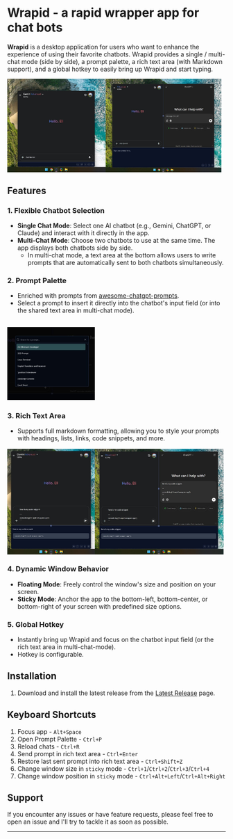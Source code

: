 # Wrapid - a rapid wrapper app for chat bots

**Wrapid** is a desktop application for users who want to enhance the experience of using their favorite chatbots.
Wrapid provides a single / multi-chat mode (side by side), a prompt palette, a rich text area (with Markdown support), and a global hotkey to easily bring up Wrapid and start typing.

<div style="display: flex">
    <img src="resources/single-chat-mode.jpg" width="45%" style="height: auto; object-fit: contain;" alt="Single Chat Mode">
    <img src="resources/multi-chat-mode.jpg" width="53%" style="height: auto; object-fit: contain;" alt="Multi Chat Mode">
</div>


## Features

### 1. Flexible Chatbot Selection
- **Single Chat Mode**: Select one AI chatbot (e.g., Gemini, ChatGPT, or Claude) and interact with it directly in the app.
- **Multi-Chat Mode**: Choose two chatbots to use at the same time. The app displays both chatbots side by side.
  - In multi-chat mode, a text area at the bottom allows users to write prompts that are automatically sent to both chatbots simultaneously.

### 2. Prompt Palette
- Enriched with prompts from [awesome-chatgpt-prompts](https://github.com/f/awesome-chatgpt-prompts).
- Select a prompt to insert it directly into the chatbot's input field (or into the shared text area in multi-chat mode).

<img src="resources/prompt-palette.jpg" width="40%" style="margin-top: 1rem; height: auto; object-fit: contain;" alt="Prompt Palette">

### 3. Rich Text Area
- Supports full markdown formatting, allowing you to style your prompts with headings, lists, links, code snippets, and more.

<div style="display: flex; margin-top: 1rem;">
    <img src="resources/rich-text-area-single-chat-mode.jpg" width="40%" style="height: auto; object-fit: contain;" alt="Rich Text Area in Multi Chat Mode">
    <img src="resources/rich-text-area-multi-chat-mode.jpg" width="59%" style="height: auto; object-fit: contain;" alt="Rich Text Area in Single Chat Mode">
</div>

### 4. Dynamic Window Behavior
- **Floating Mode**: Freely control the window's size and position on your screen.
- **Sticky Mode**: Anchor the app to the bottom-left, bottom-center, or bottom-right of your screen with predefined size options.

### 5. Global Hotkey
- Instantly bring up Wrapid and focus on the chatbot input field (or the rich text area in multi-chat-mode).
- Hotkey is configurable.

## Installation
1. Download and install the latest release from the [Latest Release](https://github.com/elisoftli/wrapid/releases/latest) page.

## Keyboard Shortcuts
1. Focus app - `Alt+Space`
2. Open Prompt Palette - `Ctrl+P`
3. Reload chats - `Ctrl+R`
4. Send prompt in rich text area - `Ctrl+Enter`
5. Restore last sent prompt into rich text area - `Ctrl+Shift+Z`
6. Change window size in `sticky` mode - `Ctrl+1`/`Ctrl+2`/`Ctrl+3`/`Ctrl+4`
7. Change window position in `sticky` mode - `Ctrl+Alt+Left`/`Ctrl+Alt+Right`

## Support
If you encounter any issues or have feature requests, please feel free to open an issue and I'll try to tackle it as soon as possible.

---
